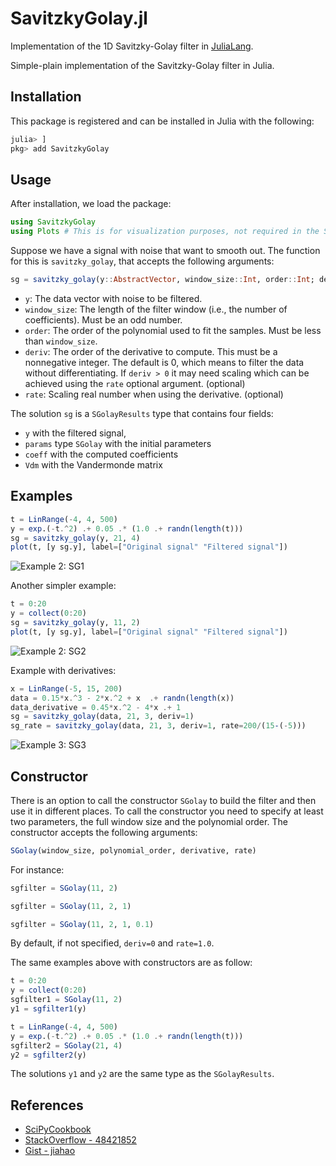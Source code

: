# SavitzkyGolay.jl
Implementation of the 1D Savitzky-Golay filter in [JuliaLang](https://julialang.org/).

Simple-plain implementation of the Savitzky-Golay filter in Julia.

## Installation

This package is registered and can be installed in Julia with the following:
```julia
julia> ]
pkg> add SavitzkyGolay
```

## Usage

After installation, we load the package:
```julia
using SavitzkyGolay
using Plots # This is for visualization purposes, not required in the SG package itself
```

Suppose we have a signal with noise that want to smooth out. The function for this is `savitzky_golay`, that accepts the following arguments:

```julia
sg = savitzky_golay(y::AbstractVector, window_size::Int, order::Int; deriv::Int=0, rate::Real=1.0)    
```

- `y`: The data vector with noise to be filtered.
- `window_size`: The length of the filter window (i.e., the number of coefficients). Must be an odd number.
- `order`: The order of the polynomial used to fit the samples. Must be less than `window_size`.
- `deriv`: The order of the derivative to compute. This must be a nonnegative integer. The default is 0, which means to filter the data without differentiating. If `deriv > 0` it may need scaling which can be achieved using the `rate` optional argument. (optional) 
- `rate`: Scaling real number when using the derivative. (optional)

The solution `sg` is a `SGolayResults` type that contains four fields: 

- `y` with the filtered signal,
- `params` type `SGolay` with the initial parameters
- `coeff` with the computed coefficients
- `Vdm` with the Vandermonde matrix

## Examples

```julia
t = LinRange(-4, 4, 500)
y = exp.(-t.^2) .+ 0.05 .* (1.0 .+ randn(length(t)))
sg = savitzky_golay(y, 21, 4)
plot(t, [y sg.y], label=["Original signal" "Filtered signal"])
```
![Example 2: SG1](https://github.com/lnacquaroli/SavitzkyGolay.jl/blob/main/examples/output-sg-exp.png "Example 1: SG1")

Another simpler example:
```julia
t = 0:20
y = collect(0:20)
sg = savitzky_golay(y, 11, 2)
plot(t, [y sg.y], label=["Original signal" "Filtered signal"])
```
![Example 2: SG2](https://github.com/lnacquaroli/SavitzkyGolay.jl/blob/main/examples/output-sg-line.png "Example 2: SG2")

Example with derivatives:

```julia
x = LinRange(-5, 15, 200)
data = 0.15*x.^3 - 2*x.^2 + x  .+ randn(length(x))
data_derivative = 0.45*x.^2 - 4*x .+ 1
sg = savitzky_golay(data, 21, 3, deriv=1)
sg_rate = savitzky_golay(data, 21, 3, deriv=1, rate=200/(15-(-5)))
```

![Example 3: SG3](https://github.com/lnacquaroli/SavitzkyGolay.jl/blob/main/examples/output-sg-deriv.png "Example 3: SG3 with derivative")

## Constructor

There is an option to call the constructor `SGolay` to build the filter and then use it in different places. To call the constructor you need to specify at least two parameters, the full window size and the polynomial order. The constructor accepts the following arguments:

```julia
SGolay(window_size, polynomial_order, derivative, rate)
```

For instance:
```julia
sgfilter = SGolay(11, 2)

sgfilter = SGolay(11, 2, 1)

sgfilter = SGolay(11, 2, 1, 0.1)
```

By default, if not specified, `deriv=0` and `rate=1.0`.

The same examples above with constructors are as follow:

```julia
t = 0:20
y = collect(0:20)
sgfilter1 = SGolay(11, 2)
y1 = sgfilter1(y)
```

```julia
t = LinRange(-4, 4, 500)
y = exp.(-t.^2) .+ 0.05 .* (1.0 .+ randn(length(t)))
sgfilter2 = SGolay(21, 4)
y2 = sgfilter2(y)
```

The solutions `y1` and `y2` are the same type as the `SGolayResults`.

## References

- [SciPyCookbook](https://scipy-cookbook.readthedocs.io/items/SavitzkyGolay.html)
- [StackOverflow - 48421852](https://stackoverflow.com/a/48421852)
- [Gist - jiahao](https://gist.github.com/jiahao/b8b5ac328c18b7ae8a17)
